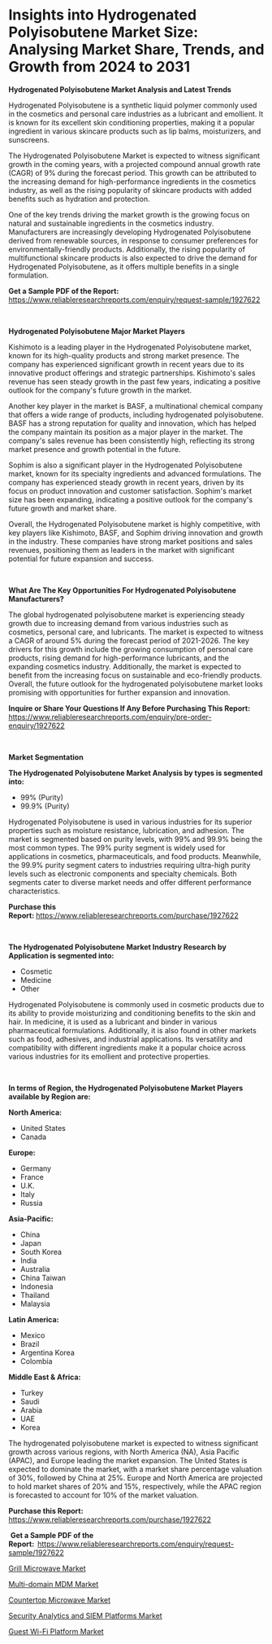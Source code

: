 <p><h1>Insights into Hydrogenated Polyisobutene Market Size: Analysing Market Share, Trends, and Growth from 2024 to 2031</h1></p><p><strong>Hydrogenated Polyisobutene Market Analysis and Latest Trends</strong></p>
<p><p>Hydrogenated Polyisobutene is a synthetic liquid polymer commonly used in the cosmetics and personal care industries as a lubricant and emollient. It is known for its excellent skin conditioning properties, making it a popular ingredient in various skincare products such as lip balms, moisturizers, and sunscreens.</p><p>The Hydrogenated Polyisobutene Market is expected to witness significant growth in the coming years, with a projected compound annual growth rate (CAGR) of 9% during the forecast period. This growth can be attributed to the increasing demand for high-performance ingredients in the cosmetics industry, as well as the rising popularity of skincare products with added benefits such as hydration and protection.</p><p>One of the key trends driving the market growth is the growing focus on natural and sustainable ingredients in the cosmetics industry. Manufacturers are increasingly developing Hydrogenated Polyisobutene derived from renewable sources, in response to consumer preferences for environmentally-friendly products. Additionally, the rising popularity of multifunctional skincare products is also expected to drive the demand for Hydrogenated Polyisobutene, as it offers multiple benefits in a single formulation.</p></p>
<p><strong>Get a Sample PDF of the Report:&nbsp;</strong> <a href="https://www.reliableresearchreports.com/enquiry/request-sample/1927622">https://www.reliableresearchreports.com/enquiry/request-sample/1927622</a></p>
<p>&nbsp;</p>
<p><strong>Hydrogenated Polyisobutene Major Market Players</strong></p>
<p><p>Kishimoto is a leading player in the Hydrogenated Polyisobutene market, known for its high-quality products and strong market presence. The company has experienced significant growth in recent years due to its innovative product offerings and strategic partnerships. Kishimoto's sales revenue has seen steady growth in the past few years, indicating a positive outlook for the company's future growth in the market.</p><p>Another key player in the market is BASF, a multinational chemical company that offers a wide range of products, including hydrogenated polyisobutene. BASF has a strong reputation for quality and innovation, which has helped the company maintain its position as a major player in the market. The company's sales revenue has been consistently high, reflecting its strong market presence and growth potential in the future.</p><p>Sophim is also a significant player in the Hydrogenated Polyisobutene market, known for its specialty ingredients and advanced formulations. The company has experienced steady growth in recent years, driven by its focus on product innovation and customer satisfaction. Sophim's market size has been expanding, indicating a positive outlook for the company's future growth and market share.</p><p>Overall, the Hydrogenated Polyisobutene market is highly competitive, with key players like Kishimoto, BASF, and Sophim driving innovation and growth in the industry. These companies have strong market positions and sales revenues, positioning them as leaders in the market with significant potential for future expansion and success.</p></p>
<p>&nbsp;</p>
<p><strong>What Are The Key Opportunities For Hydrogenated Polyisobutene Manufacturers?</strong></p>
<p><p>The global hydrogenated polyisobutene market is experiencing steady growth due to increasing demand from various industries such as cosmetics, personal care, and lubricants. The market is expected to witness a CAGR of around 5% during the forecast period of 2021-2026. The key drivers for this growth include the growing consumption of personal care products, rising demand for high-performance lubricants, and the expanding cosmetics industry. Additionally, the market is expected to benefit from the increasing focus on sustainable and eco-friendly products. Overall, the future outlook for the hydrogenated polyisobutene market looks promising with opportunities for further expansion and innovation.</p></p>
<p><strong>Inquire or Share Your Questions If Any Before Purchasing This Report:</strong> <a href="https://www.reliableresearchreports.com/enquiry/pre-order-enquiry/1927622">https://www.reliableresearchreports.com/enquiry/pre-order-enquiry/1927622</a></p>
<p>&nbsp;</p>
<p><strong>Market Segmentation</strong></p>
<p><strong>The Hydrogenated Polyisobutene Market Analysis by types is segmented into:</strong></p>
<p><ul><li>99% (Purity)</li><li>99.9% (Purity)</li></ul></p>
<p><p>Hydrogenated Polyisobutene is used in various industries for its superior properties such as moisture resistance, lubrication, and adhesion. The market is segmented based on purity levels, with 99% and 99.9% being the most common types. The 99% purity segment is widely used for applications in cosmetics, pharmaceuticals, and food products. Meanwhile, the 99.9% purity segment caters to industries requiring ultra-high purity levels such as electronic components and specialty chemicals. Both segments cater to diverse market needs and offer different performance characteristics.</p></p>
<p><strong>Purchase this Report:&nbsp;</strong><a href="https://www.reliableresearchreports.com/purchase/1927622">https://www.reliableresearchreports.com/purchase/1927622</a></p>
<p>&nbsp;</p>
<p><strong>The Hydrogenated Polyisobutene Market Industry Research by Application is segmented into:</strong></p>
<p><ul><li>Cosmetic</li><li>Medicine</li><li>Other</li></ul></p>
<p><p>Hydrogenated Polyisobutene is commonly used in cosmetic products due to its ability to provide moisturizing and conditioning benefits to the skin and hair. In medicine, it is used as a lubricant and binder in various pharmaceutical formulations. Additionally, it is also found in other markets such as food, adhesives, and industrial applications. Its versatility and compatibility with different ingredients make it a popular choice across various industries for its emollient and protective properties.</p></p>
<p>&nbsp;</p>
<p><strong>In terms of Region, the Hydrogenated Polyisobutene Market Players available by Region are:</strong></p>
<p>
    <p> <strong> North America: </strong>
        <ul>
            <li>United States</li>
            <li>Canada</li>
        </ul>
        </p> 
    <p> <strong> Europe: </strong>
        <ul>
            <li>Germany</li>
            <li>France</li>
            <li>U.K.</li>
            <li>Italy</li>
            <li>Russia</li>
        </ul>
        </p> 
    <p> <strong> Asia-Pacific: </strong>
        <ul>
            <li>China</li>
            <li>Japan</li>
            <li>South Korea</li>
            <li>India</li>
            <li>Australia</li>
            <li>China Taiwan</li>
            <li>Indonesia</li>
            <li>Thailand</li>
            <li>Malaysia</li>
        </ul>
        </p> 
    <p> <strong> Latin America: </strong>
        <ul>
            <li>Mexico</li>
            <li>Brazil</li>
            <li>Argentina Korea</li>
            <li>Colombia</li>
        </ul>
        </p> 
    <p> <strong> Middle East & Africa: </strong>
        <ul>
            <li>Turkey</li>
            <li>Saudi</li>
            <li>Arabia</li>
            <li>UAE</li>
            <li>Korea</li>
        </ul>
    </p>
    </p>
<p><p>The hydrogenated polyisobutene market is expected to witness significant growth across various regions, with North America (NA), Asia Pacific (APAC), and Europe leading the market expansion. The United States is expected to dominate the market, with a market share percentage valuation of 30%, followed by China at 25%. Europe and North America are projected to hold market shares of 20% and 15%, respectively, while the APAC region is forecasted to account for 10% of the market valuation.</p></p>
<p><strong>Purchase this Report: </strong><a href="https://www.reliableresearchreports.com/purchase/1927622">https://www.reliableresearchreports.com/purchase/1927622</a></p>
<p>&nbsp;<strong>Get a Sample PDF of the Report:&nbsp;&nbsp;</strong><a href="https://www.reliableresearchreports.com/enquiry/request-sample/1927622">https://www.reliableresearchreports.com/enquiry/request-sample/1927622</a></p>
<p><strong></strong></p>
<p><p><a href="https://view.publitas.com/reportprime-1/grill-microwave-market-centers-on-aspects-such-as-market-growth-market-share-market-opportunity-and-projected-forecasts-spanning-from-2024-to-2031/">Grill Microwave Market</a></p><p><a href="https://artistic-helicopter-ca9.notion.site/Multi-domain-MDM-Market-Size-and-Growth-Market-Segmentation-Regional-and-Country-Breakdowns-and-M-9031969f9c884b5ca0b7bcbf8fb1febe">Multi-domain MDM Market</a></p><p><a href="https://view.publitas.com/reportprime-1/countertop-microwave-market-size-2024-2031-global-industrial-analysis-key-geographical-regions-market-share-top-key-players-product-types-and-forecast-research-report/">Countertop Microwave Market</a></p><p><a href="https://valiant-lunge-8fe.notion.site/Security-Analytics-and-SIEM-Platforms-Market-Provides-a-Comprehensive-Analysis-Including-a-Macro-Ove-fd91f95fad3940959327096f89ff2091">Security Analytics and SIEM Platforms Market</a></p><p><a href="https://picayune-night-cbd.notion.site/Guest-Wi-Fi-Platform-Market-Analysis-and-Market-Size-Global-Industry-Overview-Market-Segmentation--a54201ef53974e8abcb5b001b0f1265d">Guest Wi-Fi Platform Market</a></p></p>